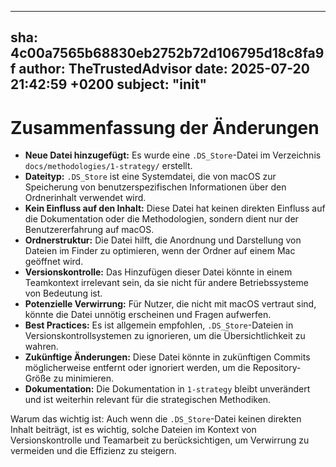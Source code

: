 ---
  sha: 4c00a7565b68830eb2752b72d106795d18c8fa9f
  author: TheTrustedAdvisor
  date: 2025-07-20 21:42:59 +0200
  subject: "init"
  ---

  # Zusammenfassung der Änderungen

- **Neue Datei hinzugefügt:** Es wurde eine `.DS_Store`-Datei im Verzeichnis `docs/methodologies/1-strategy/` erstellt.
- **Dateityp:** `.DS_Store` ist eine Systemdatei, die von macOS zur Speicherung von benutzerspezifischen Informationen über den Ordnerinhalt verwendet wird.
- **Kein Einfluss auf den Inhalt:** Diese Datei hat keinen direkten Einfluss auf die Dokumentation oder die Methodologien, sondern dient nur der Benutzererfahrung auf macOS.
- **Ordnerstruktur:** Die Datei hilft, die Anordnung und Darstellung von Dateien im Finder zu optimieren, wenn der Ordner auf einem Mac geöffnet wird.
- **Versionskontrolle:** Das Hinzufügen dieser Datei könnte in einem Teamkontext irrelevant sein, da sie nicht für andere Betriebssysteme von Bedeutung ist.
- **Potenzielle Verwirrung:** Für Nutzer, die nicht mit macOS vertraut sind, könnte die Datei unnötig erscheinen und Fragen aufwerfen.
- **Best Practices:** Es ist allgemein empfohlen, `.DS_Store`-Dateien in Versionskontrollsystemen zu ignorieren, um die Übersichtlichkeit zu wahren.
- **Zukünftige Änderungen:** Diese Datei könnte in zukünftigen Commits möglicherweise entfernt oder ignoriert werden, um die Repository-Größe zu minimieren.
- **Dokumentation:** Die Dokumentation in `1-strategy` bleibt unverändert und ist weiterhin relevant für die strategischen Methodiken.

Warum das wichtig ist: Auch wenn die `.DS_Store`-Datei keinen direkten Inhalt beiträgt, ist es wichtig, solche Dateien im Kontext von Versionskontrolle und Teamarbeit zu berücksichtigen, um Verwirrung zu vermeiden und die Effizienz zu steigern.
